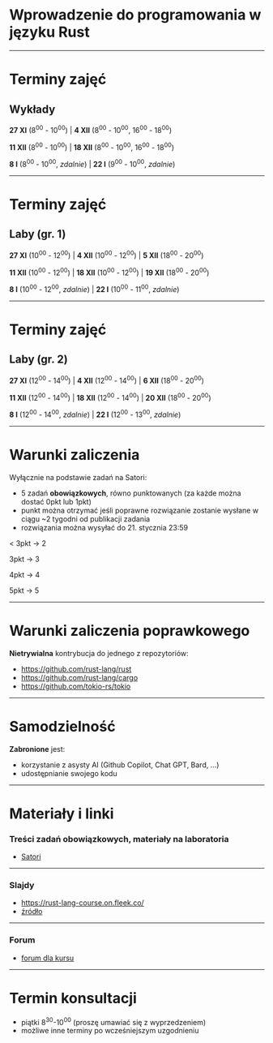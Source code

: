 # Wprowadzenie do programowania w języku Rust

---

# Terminy zajęć

## Wykłady
**27 XI** (8<sup>00</sup> - 10<sup>00</sup>) |
**4 XII** (8<sup>00</sup> - 10<sup>00</sup>, 16<sup>00</sup> - 18<sup>00</sup>)

**11 XII** (8<sup>00</sup> - 10<sup>00</sup>) |
**18 XII** (8<sup>00</sup> - 10<sup>00</sup>, 16<sup>00</sup> - 18<sup>00</sup>)

**8 I** (8<sup>00</sup> - 10<sup>00</sup>, _zdalnie_) |
**22 I** (9<sup>00</sup> - 10<sup>00</sup>, _zdalnie_)

---

# Terminy zajęć

## Laby (gr. 1)
**27 XI** (10<sup>00</sup> - 12<sup>00</sup>) |
**4 XII** (10<sup>00</sup> - 12<sup>00</sup>) | 
**5 XII** (18<sup>00</sup> - 20<sup>00</sup>)

**11 XII** (10<sup>00</sup> - 12<sup>00</sup>) |
**18 XII** (10<sup>00</sup> - 12<sup>00</sup>) |
**19 XII** (18<sup>00</sup> - 20<sup>00</sup>)

**8 I** (10<sup>00</sup> - 12<sup>00</sup>, _zdalnie_) |
**22 I** (10<sup>00</sup> - 11<sup>00</sup>, _zdalnie_)

---

# Terminy zajęć

## Laby (gr. 2)
**27 XI** (12<sup>00</sup> - 14<sup>00</sup>) |
**4 XII** (12<sup>00</sup> - 14<sup>00</sup>) |
**6 XII** (18<sup>00</sup> - 20<sup>00</sup>)

**11 XII** (12<sup>00</sup> - 14<sup>00</sup>) |
**18 XII** (12<sup>00</sup> - 14<sup>00</sup>) |
**20 XII** (18<sup>00</sup> - 20<sup>00</sup>)

**8 I** (12<sup>00</sup> - 14<sup>00</sup>, _zdalnie_) |
**22 I** (12<sup>00</sup> - 13<sup>00</sup>, _zdalnie_)

---

# Warunki zaliczenia

<rc-cols>
<rc-col left fat>

Wyłącznie na podstawie zadań na Satori:
 - 5 zadań **obowiązkowych**, równo punktowanych (za każde można dostać 0pkt lub 1pkt)
 - punkt można otrzymać jeśli poprawne rozwiązanie zostanie wysłane w ciągu ~2 tygodni od publikacji zadania
 - rozwiązania można wysyłać do 21. stycznia 23:59

</rc-col>
<rc-col right>

< 3pkt → 2

3pkt → 3 

4pkt → 4 

5pkt → 5
</rc-col>
</rc-cols>

---

# Warunki zaliczenia poprawkowego

**Nietrywialna** kontrybucja do jednego z repozytoriów:
 - https://github.com/rust-lang/rust
 - https://github.com/rust-lang/cargo
 - https://github.com/tokio-rs/tokio

---

# Samodzielność

**Zabronione** jest:
 - korzystanie z asysty AI (Github Copilot, Chat GPT, Bard, ...)
 - udostępnianie swojego kodu

---

# Materiały i linki

### Treści zadań obowiązkowych, materiały na laboratoria
- [Satori](https://satori.tcs.uj.edu.pl/contest/8677128/)

 ---

### Slajdy

 - https://rust-lang-course.on.fleek.co/
 - [źródło](https://github.com/pmikolajczyk41/rust-lang-course)

 ---

### Forum
 - [forum dla kursu](https://forum.tcs.uj.edu.pl/c/ia-23-24-zima/rust-24/341)

---

# Termin konsultacji

- piątki 8<sup>30</sup>-10<sup>00</sup> (proszę umawiać się z wyprzedzeniem)
- możliwe inne terminy po wcześniejszym uzgodnieniu
